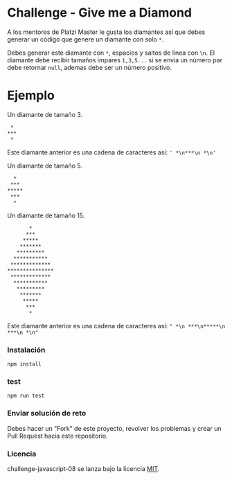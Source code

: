 # Challenge - Give me a Diamond

A los mentores de Platzi Master le gusta los diamantes así que debes generar un código que genere un diamante con solo `*`.

Debes generar este diamante con `*`, espacios y saltos de línea con `\n`. El diamante debe recibir tamaños impares `1,3,5...` si se envia un número par debe retornar `null`, ademas debe ser un número positivo.


# Ejemplo

Un diamante de tamaño 3.

```
 *
***
 *

```

Este diamante anterior es una cadena de caracteres así: `' *\n***\n *\n'`

Un diamante de tamaño 5.

```
  *
 ***
*****
 ***
  *

```

Un diamante de tamaño 15.

```
       *
      ***
     *****
    *******
   *********
  ***********
 *************
***************
 *************
  ***********
   *********
    *******
     *****
      ***
       *

```

Este diamante anterior es una cadena de caracteres así: `" *\n ***\n*****\n ***\n *\n"`

### Instalación
```
npm install
```

### test
```
npm run test
```

### Enviar solución de reto
Debes hacer un "Fork" de este proyecto, revolver los problemas y crear un Pull Request hacia este repositorio.

### Licencia
challenge-javascript-08 se lanza bajo la licencia [MIT](https://opensource.org/licenses/MIT).
